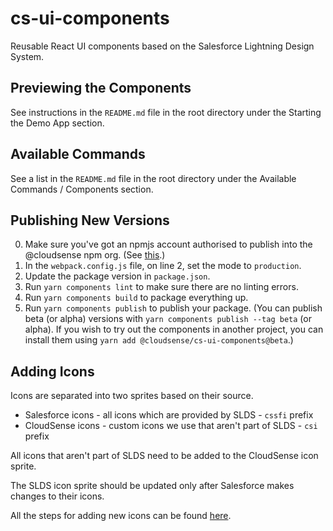 # cs-ui-components

Reusable React UI components based on the Salesforce Lightning Design System.

## Previewing the Components

See instructions in the `README.md` file in the root directory under the Starting the Demo App section.

## Available Commands

See a list in the `README.md` file in the root directory under the Available Commands / Components section.

## Publishing New Versions

0. Make sure you've got an npmjs account authorised to publish into the @cloudsense npm org. (See [this](https://docs.google.com/document/d/1UjmJIR74ag0yWQ_IO39aQBPNYMacfi6E5b6FgVYl-OA/edit).)
1. In the `webpack.config.js` file, on line 2, set the mode to `production`.
2. Update the package version in `package.json`.
3. Run `yarn components lint` to make sure there are no linting errors.
4. Run `yarn components build` to package everything up.
5. Run `yarn components publish` to publish your package. (You can publish beta (or alpha) versions with `yarn components publish --tag beta` (or alpha). If you wish to try out the components in another project, you can install them using `yarn add @cloudsense/cs-ui-components@beta`.)

## Adding Icons

Icons are separated into two sprites based on their source.
* Salesforce icons - all icons which are provided by SLDS - `cssfi` prefix
* CloudSense icons - custom icons we use that aren't part of SLDS - `csi` prefix

All icons that aren't part of SLDS need to be added to the CloudSense icon sprite.

The SLDS icon sprite should be updated only after Salesforce makes changes to their icons.

All the steps for adding new icons can be found [here](https://docs.google.com/document/d/1Rm8yiB9NOAw967yX73etfMaGabSr7xzGVOobJ1IprGk/edit?usp=sharing).